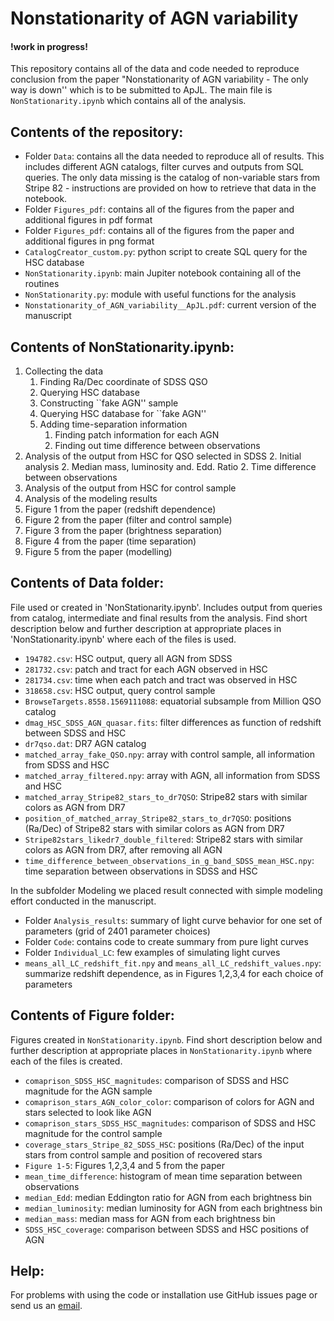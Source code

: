 # Nonstationarity of AGN variability

#### !work in progress!

This repository contains all of the data and code needed to reproduce conclusion from the paper "Nonstationarity of AGN variability - The only way is down'' which is to be submitted to ApJL. The main file is `NonStationarity.ipynb` which contains all of the analysis.

## Contents of the repository:

* Folder `Data`: contains all the data needed to reproduce all of results. This includes different AGN catalogs, filter curves and outputs from SQL queries. The only data missing is the catalog of non-variable stars from Stripe 82 - instructions are provided on how to retrieve that data in the notebook.
* Folder `Figures_pdf`: contains all of the figures from the paper and additional figures in pdf format
* Folder `Figures_pdf`: contains all of the figures from the paper and additional figures in png format
* `CatalogCreator_custom.py`: python script to create SQL query for the HSC database
* `NonStationarity.ipynb`: main Jupiter notebook containing all of the routines
* `NonStationarity.py`: module with useful functions for the analysis
* `Nonstationarity_of_AGN_variability__ApJL.pdf`: current version of the manuscript

## Contents of NonStationarity.ipynb:

1. Collecting the data
	1. Finding Ra/Dec coordinate of SDSS QSO
	1. Querying HSC database
	1. Constructing ``fake AGN'' sample
	1. Querying HSC database for ``fake AGN''
	1. Adding time-separation information
		1. Finding patch information for each AGN
		1. Finding out time difference between observations
2. Analysis of the output from HSC for QSO selected in SDSS
	2. Initial analysis
	2. Median mass, luminosity and. Edd. Ratio
	2. Time difference between observations
3. Analysis of the output from HSC for control sample
4. Analysis of the modeling results
5. Figure 1 from the paper (redshift dependence)
6. Figure 2 from the paper (filter and control sample)
7. Figure 3 from the paper (brightness separation)
8. Figure 4 from the paper (time separation)
9. Figure 5 from the paper (modelling)

## Contents of Data folder:

File used or created in 'NonStationarity.ipynb'. Includes output from queries from catalog, intermediate and final results from the analysis. Find short description below and further description at appropriate places in 'NonStationarity.ipynb' where each of the files is used.

* `194782.csv`: HSC output, query all AGN from SDSS
* `281732.csv`: patch and tract for each AGN observed in HSC
* `281734.csv`: time when each patch and tract was observed in HSC
* `318658.csv`: HSC output, query control sample
* `BrowseTargets.8558.1569111088`: equatorial subsample from Million QSO catalog
* `dmag_HSC_SDSS_AGN_quasar.fits`: filter differences as function of redshift between SDSS and HSC
* `dr7qso.dat`: DR7 AGN catalog
* `matched_array_fake_QSO.npy`: array with control sample, all information from SDSS and HSC
* `matched_array_filtered.npy`: array with AGN, all information from SDSS and HSC
* `matched_array_Stripe82_stars_to_dr7QSO`: Stripe82 stars with similar colors as AGN from DR7
* `position_of_matched_array_Stripe82_stars_to_dr7QSO`: positions (Ra/Dec) of Stripe82 stars with similar colors as AGN from DR7
* `Stripe82stars_likedr7_double_filtered`: Stripe82 stars with similar colors as AGN from DR7, after removing all AGN 
* `time_difference_between_observations_in_g_band_SDSS_mean_HSC.npy`: time separation between observations in SDSS and HSC

In the subfolder Modeling we placed result connected with simple modeling effort conducted in the manuscript.

* Folder `Analysis_results`: summary of light curve behavior for one set of parameters (grid of 2401 parameter choices)
* Folder `Code`: contains code to create summary from pure light curves
* Folder `Individual_LC`: few examples of simulating light curves
* `means_all_LC_redshift_fit.npy` and `means_all_LC_redshift_values.npy`: summarize redshift dependence, as in Figures 1,2,3,4 for each choice of parameters

## Contents of Figure folder:

Figures created in `NonStationarity.ipynb`. Find short description below and further description at appropriate places in `NonStationarity.ipynb` where each of the files is created.

* `comaprison_SDSS_HSC_magnitudes`: comparison of SDSS and HSC magnitude for the AGN sample
* `comaprison_stars_AGN_color_color`: comparison of colors for AGN and stars selected to look like AGN
* `comaprison_stars_SDSS_HSC_magnitudes`: comparison of SDSS and HSC magnitude for the control sample
* `coverage_stars_Stripe_82_SDSS_HSC`: positions (Ra/Dec) of the input stars from control sample and position of recovered stars
* `Figure 1-5`: Figures 1,2,3,4 and 5 from the paper
* `mean_time_difference`: histogram of mean time separation between observations
* `median_Edd`: median Eddington ratio for AGN from each brightness bin
* `median_luminosity`: median luminosity for AGN from each brightness bin
* `median_mass`: median mass for AGN from each brightness bin
* `SDSS_HSC_coverage`: comparison between SDSS and HSC positions of AGN


## Help:

For problems with using the code or installation use GitHub issues page or send us an [email](mailto:ncaplar@princeton.edu).